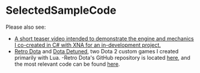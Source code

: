 # SelectedSampleCode

Please also see:

- [A short teaser video intended to demonstrate the engine and mechanics I co-created in C# with XNA for an in-development project.](https://www.youtube.com/watch?v=iaAdAk2Qyno)
- [Retro Dota](http://steamcommunity.com/sharedfiles/filedetails/?id=410883658) and [Dota Detuned](http://steamcommunity.com/sharedfiles/filedetails/?id=433203584), two Dota 2 custom games I created primarily with Lua.
    -Retro Dota's GitHub repository is located [here](https://github.com/Rookdota/RetroDota), and the most relevant code can be found [here](https://github.com/Rookdota/RetroDota/tree/master/game/dota_addons/retrodota/scripts/vscripts/heroes/hero_invoker).
